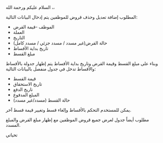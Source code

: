 السلام عليكم ورحمة الله ،،

المطلوب إضافة  تعديل وحذف قروض للموظفين يتم إدخال البيانات التالية:
- الموظف
-قيمة القرض
- العملة
- التاريخ
- حالة القرض(غير مسدد / مسدد جزئي / مسدد كامل)
- تاريخ بداية الأقساط
- مبلغ القسط

وبناء على مبلغ القسط وقيمة القرض وتاريخ بداية الأقساط يتم إظهار جدولة بالأقساط
والأقساط تدخل في جدول منفصل بالبيانات التالية:
- قيمة القسط
- تاريخ الاستحقاق
- تاريخ الدفع
- المبلغ المدفوع
- حالة القسط (مسدد/غير مسدد)

يمكن للمستخدم التحكم بالأقساط وإلغاء قسط وتغيير قيمة قسط آخر.

مطلوب أيضاً جدول لعرض جميع قروض الموظفين مع إظهار مبلغ القرض والمبلغ المسدد.


تحياتي
